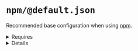 # `npm/@default.json`

Recommended base configuration when using [npm](https://www.npmjs.com/).

<!---0--><details>
<!---0--><summary>Requires</summary>

- npm

<!---0--></details>

<!---0--><details>
<!---0--><summary>Details</summary>

## npm/npmignore

_Updating `.npmignore` using `merge-top`._

- Inject comment into .npmignore explaining when to use it.

<!---1--><details>
<!---1--><summary>Requires</summary>

- npm

<!---1--></details>

</details>

